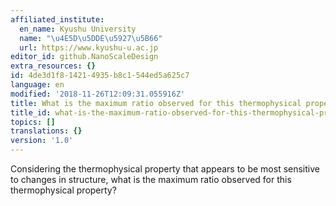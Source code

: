 ```yaml
---
affiliated_institute:
  en_name: Kyushu University
  name: "\u4E5D\u5DDE\u5927\u5B66"
  url: https://www.kyushu-u.ac.jp
editor_id: github.NanoScaleDesign
extra_resources: {}
id: 4de3d1f8-1421-4935-b8c1-544ed5a625c7
language: en
modified: '2018-11-26T12:09:31.055916Z'
title: What is the maximum ratio observed for this thermophysical property?
title_id: what-is-the-maximum-ratio-observed-for-this-thermophysical-property
topics: []
translations: {}
version: '1.0'
---
```


Considering the thermophysical property that appears to be most sensitive to changes in structure, what is the maximum ratio observed for this thermophysical property?
